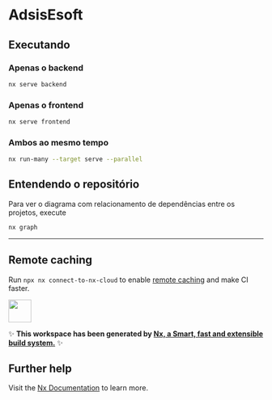 # AdsisEsoft

## Executando

### Apenas o backend
```sh
nx serve backend
```

### Apenas o frontend

```sh
nx serve frontend
```

### Ambos ao mesmo tempo

```sh
nx run-many --target serve --parallel
```


## Entendendo o repositório

Para ver o diagrama com relacionamento de dependências entre os projetos, execute

```sh
nx graph
```

---

## Remote caching

Run `npx nx connect-to-nx-cloud` to enable [remote caching](https://nx.app) and make CI faster.


<a alt="Nx logo" href="https://nx.dev" target="_blank" rel="noreferrer"><img src="https://raw.githubusercontent.com/nrwl/nx/master/images/nx-logo.png" width="45"></a>

✨ **This workspace has been generated by [Nx, a Smart, fast and extensible build system.](https://nx.dev)** ✨

## Further help

Visit the [Nx Documentation](https://nx.dev) to learn more.
